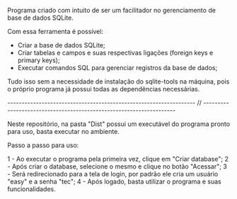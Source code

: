 Programa criado com intuito de ser um facilitador no gerenciamento de base de dados SQLite.

Com essa ferramenta é possível: 

- Criar a base de dados SQLite;
- Criar tabelas e campos e suas respectivas ligações (foreign keys e primary keys);
- Executar comandos SQL para gerenciar registros da base de dados;

Tudo isso sem a necessidade de instalação do sqlite-tools na máquina, pois o próprio programa já possui todas as dependências necessárias.

------------------------------------------------------------------ // --------------------------------------------------------------------

Neste repositório, na pasta "Dist" possui um executável do programa pronto para uso, basta executar no ambiente.


Passo a passo para uso:

1 - Ao executar o programa pela primeira vez, clique em "Criar database";
2 - Após criar o database, selecione o mesmo e clique no botão "Acessar";
3 - Será redirecionado para a tela de login, por padrão ele cria um usuário "easy" e a senha "tec";
4 - Após logado, basta utilizar o programa e suas funcionalidades.
